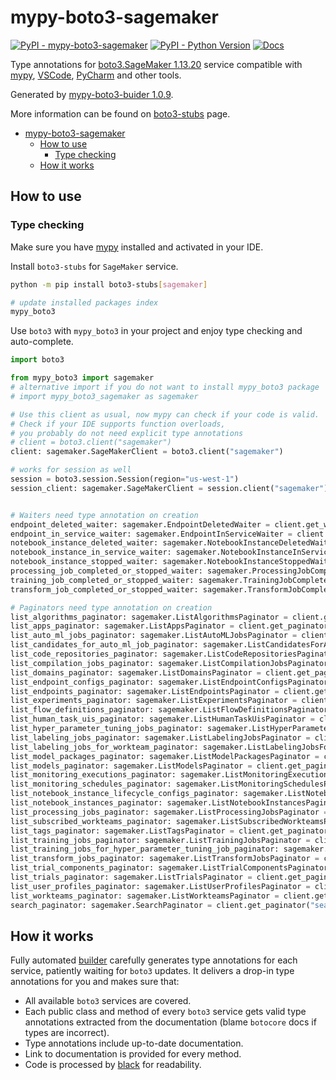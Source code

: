 # mypy-boto3-sagemaker

[![PyPI - mypy-boto3-sagemaker](https://img.shields.io/pypi/v/mypy-boto3-sagemaker.svg?color=blue)](https://pypi.org/project/mypy-boto3-sagemaker)
[![PyPI - Python Version](https://img.shields.io/pypi/pyversions/mypy-boto3-sagemaker.svg?color=blue)](https://pypi.org/project/mypy-boto3-sagemaker)
[![Docs](https://img.shields.io/readthedocs/mypy-boto3-builder.svg?color=blue)](https://mypy-boto3-builder.readthedocs.io/)

Type annotations for
[boto3.SageMaker 1.13.20](https://boto3.amazonaws.com/v1/documentation/api/1.13.20/reference/services/sagemaker.html#SageMaker) service
compatible with [mypy](https://github.com/python/mypy), [VSCode](https://code.visualstudio.com/),
[PyCharm](https://www.jetbrains.com/pycharm/) and other tools.

Generated by [mypy-boto3-buider 1.0.9](https://github.com/vemel/mypy_boto3_builder).

More information can be found on [boto3-stubs](https://pypi.org/project/boto3-stubs/) page.

- [mypy-boto3-sagemaker](#mypy-boto3-sagemaker)
  - [How to use](#how-to-use)
    - [Type checking](#type-checking)
  - [How it works](#how-it-works)

## How to use

### Type checking

Make sure you have [mypy](https://github.com/python/mypy) installed and activated in your IDE.

Install `boto3-stubs` for `SageMaker` service.

```bash
python -m pip install boto3-stubs[sagemaker]

# update installed packages index
mypy_boto3
```

Use `boto3` with `mypy_boto3` in your project and enjoy type checking and auto-complete.

```python
import boto3

from mypy_boto3 import sagemaker
# alternative import if you do not want to install mypy_boto3 package
# import mypy_boto3_sagemaker as sagemaker

# Use this client as usual, now mypy can check if your code is valid.
# Check if your IDE supports function overloads,
# you probably do not need explicit type annotations
# client = boto3.client("sagemaker")
client: sagemaker.SageMakerClient = boto3.client("sagemaker")

# works for session as well
session = boto3.session.Session(region="us-west-1")
session_client: sagemaker.SageMakerClient = session.client("sagemaker")


# Waiters need type annotation on creation
endpoint_deleted_waiter: sagemaker.EndpointDeletedWaiter = client.get_waiter("endpoint_deleted")
endpoint_in_service_waiter: sagemaker.EndpointInServiceWaiter = client.get_waiter("endpoint_in_service")
notebook_instance_deleted_waiter: sagemaker.NotebookInstanceDeletedWaiter = client.get_waiter("notebook_instance_deleted")
notebook_instance_in_service_waiter: sagemaker.NotebookInstanceInServiceWaiter = client.get_waiter("notebook_instance_in_service")
notebook_instance_stopped_waiter: sagemaker.NotebookInstanceStoppedWaiter = client.get_waiter("notebook_instance_stopped")
processing_job_completed_or_stopped_waiter: sagemaker.ProcessingJobCompletedOrStoppedWaiter = client.get_waiter("processing_job_completed_or_stopped")
training_job_completed_or_stopped_waiter: sagemaker.TrainingJobCompletedOrStoppedWaiter = client.get_waiter("training_job_completed_or_stopped")
transform_job_completed_or_stopped_waiter: sagemaker.TransformJobCompletedOrStoppedWaiter = client.get_waiter("transform_job_completed_or_stopped")

# Paginators need type annotation on creation
list_algorithms_paginator: sagemaker.ListAlgorithmsPaginator = client.get_paginator("list_algorithms")
list_apps_paginator: sagemaker.ListAppsPaginator = client.get_paginator("list_apps")
list_auto_ml_jobs_paginator: sagemaker.ListAutoMLJobsPaginator = client.get_paginator("list_auto_ml_jobs")
list_candidates_for_auto_ml_job_paginator: sagemaker.ListCandidatesForAutoMLJobPaginator = client.get_paginator("list_candidates_for_auto_ml_job")
list_code_repositories_paginator: sagemaker.ListCodeRepositoriesPaginator = client.get_paginator("list_code_repositories")
list_compilation_jobs_paginator: sagemaker.ListCompilationJobsPaginator = client.get_paginator("list_compilation_jobs")
list_domains_paginator: sagemaker.ListDomainsPaginator = client.get_paginator("list_domains")
list_endpoint_configs_paginator: sagemaker.ListEndpointConfigsPaginator = client.get_paginator("list_endpoint_configs")
list_endpoints_paginator: sagemaker.ListEndpointsPaginator = client.get_paginator("list_endpoints")
list_experiments_paginator: sagemaker.ListExperimentsPaginator = client.get_paginator("list_experiments")
list_flow_definitions_paginator: sagemaker.ListFlowDefinitionsPaginator = client.get_paginator("list_flow_definitions")
list_human_task_uis_paginator: sagemaker.ListHumanTaskUisPaginator = client.get_paginator("list_human_task_uis")
list_hyper_parameter_tuning_jobs_paginator: sagemaker.ListHyperParameterTuningJobsPaginator = client.get_paginator("list_hyper_parameter_tuning_jobs")
list_labeling_jobs_paginator: sagemaker.ListLabelingJobsPaginator = client.get_paginator("list_labeling_jobs")
list_labeling_jobs_for_workteam_paginator: sagemaker.ListLabelingJobsForWorkteamPaginator = client.get_paginator("list_labeling_jobs_for_workteam")
list_model_packages_paginator: sagemaker.ListModelPackagesPaginator = client.get_paginator("list_model_packages")
list_models_paginator: sagemaker.ListModelsPaginator = client.get_paginator("list_models")
list_monitoring_executions_paginator: sagemaker.ListMonitoringExecutionsPaginator = client.get_paginator("list_monitoring_executions")
list_monitoring_schedules_paginator: sagemaker.ListMonitoringSchedulesPaginator = client.get_paginator("list_monitoring_schedules")
list_notebook_instance_lifecycle_configs_paginator: sagemaker.ListNotebookInstanceLifecycleConfigsPaginator = client.get_paginator("list_notebook_instance_lifecycle_configs")
list_notebook_instances_paginator: sagemaker.ListNotebookInstancesPaginator = client.get_paginator("list_notebook_instances")
list_processing_jobs_paginator: sagemaker.ListProcessingJobsPaginator = client.get_paginator("list_processing_jobs")
list_subscribed_workteams_paginator: sagemaker.ListSubscribedWorkteamsPaginator = client.get_paginator("list_subscribed_workteams")
list_tags_paginator: sagemaker.ListTagsPaginator = client.get_paginator("list_tags")
list_training_jobs_paginator: sagemaker.ListTrainingJobsPaginator = client.get_paginator("list_training_jobs")
list_training_jobs_for_hyper_parameter_tuning_job_paginator: sagemaker.ListTrainingJobsForHyperParameterTuningJobPaginator = client.get_paginator("list_training_jobs_for_hyper_parameter_tuning_job")
list_transform_jobs_paginator: sagemaker.ListTransformJobsPaginator = client.get_paginator("list_transform_jobs")
list_trial_components_paginator: sagemaker.ListTrialComponentsPaginator = client.get_paginator("list_trial_components")
list_trials_paginator: sagemaker.ListTrialsPaginator = client.get_paginator("list_trials")
list_user_profiles_paginator: sagemaker.ListUserProfilesPaginator = client.get_paginator("list_user_profiles")
list_workteams_paginator: sagemaker.ListWorkteamsPaginator = client.get_paginator("list_workteams")
search_paginator: sagemaker.SearchPaginator = client.get_paginator("search")
```

## How it works

Fully automated [builder](https://github.com/vemel/mypy_boto3_builder) carefully generates
type annotations for each service, patiently waiting for `boto3` updates. It delivers
a drop-in type annotations for you and makes sure that:

- All available `boto3` services are covered.
- Each public class and method of every `boto3` service gets valid type annotations
  extracted from the documentation (blame `botocore` docs if types are incorrect).
- Type annotations include up-to-date documentation.
- Link to documentation is provided for every method.
- Code is processed by [black](https://github.com/psf/black) for readability.